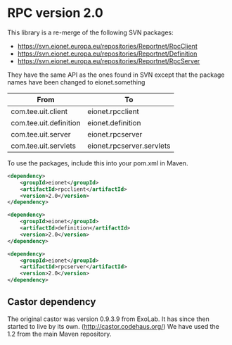 RPC version 2.0
===============

This library is a re-merge of the following SVN packages:

* https://svn.eionet.europa.eu/repositories/Reportnet/RpcClient
* https://svn.eionet.europa.eu/repositories/Reportnet/Definition
* https://svn.eionet.europa.eu/repositories/Reportnet/RpcServer

They have the same API as the ones found in SVN except that the package names have been changed to eionet.something

| From | To |
| ---- | -- |
| com.tee.uit.client | eionet.rpcclient |
| com.tee.uit.definition | eionet.definition |
| com.tee.uit.server | eionet.rpcserver |
| com.tee.uit.servlets | eionet.rpcserver.servlets |

To use the packages, include this into your pom.xml in Maven.
```xml
<dependency>
    <groupId>eionet</groupId>
    <artifactId>rpcclient</artifactId>
    <version>2.0</version>
</dependency>

<dependency>
    <groupId>eionet</groupId>
    <artifactId>definition</artifactId>
    <version>2.0</version>
</dependency>

<dependency>
    <groupId>eionet</groupId>
    <artifactId>rpcserver</artifactId>
    <version>2.0</version>
</dependency>
```


Castor dependency
-----------------
The original castor was version 0.9.3.9 from ExoLab. It has since then started to live by its own. (http://castor.codehaus.org/)
We have used the 1.2 from the main Maven repository.


